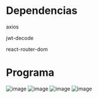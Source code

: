 # Dependencias
axios

jwt-decode

react-router-dom
# Programa
![image](https://github.com/user-attachments/assets/f936fbae-9c01-445e-a50e-6c983979b531)
![image](https://github.com/user-attachments/assets/64ede639-8d7e-4472-bdc6-3c3d72e068bf)
![image](https://github.com/user-attachments/assets/6dea2925-b07c-4d6a-ac76-a95ebcc6f212)
![image](https://github.com/user-attachments/assets/43b0ce06-0085-4983-9d28-bb61783e37db)


